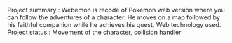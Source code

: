 Project summary : Webemon is recode of Pokemon web version where you can follow the adventures of a character. He moves on a map followed by his faithful companion while he achieves his quest.
Web technology used.
Project status : Movement of the character, collision handler
